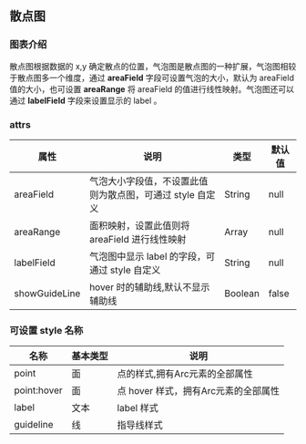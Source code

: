 ## 散点图

### 图表介绍

散点图根据数据的 x,y 确定散点的位置，气泡图是散点图的一种扩展，气泡图相较于散点图多一个维度，通过 **areaField** 字段可设置气泡的大小，默认为 areaField 值的大小，也可设置
**areaRange** 将 areaField 的值进行线性映射。气泡图还可以通过 **labelField** 字段来设置显示的 label 。

### attrs

| 属性          | 说明                                                      | 类型    | 默认值 |
| ------------- | --------------------------------------------------------- | ------- | ------ |
| areaField     | 气泡大小字段值，不设置此值则为散点图，可通过 style 自定义 | String  | null   |
| areaRange     | 面积映射，设置此值则将 areaField 进行线性映射             | Array   | null   |
| labelField    | 气泡图中显示 label 的字段，可通过 style 自定义            | String  | null   |
| showGuideLine | hover 时的辅助线,默认不显示辅助线                         | Boolean | false  |

### 可设置 style 名称

| 名称        | 基本类型 | 说明                |
| ----------- | -------- | ------------------- |
| point       | 面       | 点的样式,拥有Arc元素的全部属性            |
| point:hover | 面       | 点 hover 样式，拥有Arc元素的全部属性       |
| label       | 文本     | label 样式          |
| guideline   | 线       | 指导线样式          |
